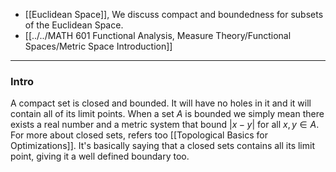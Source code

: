 * [[Euclidean Space]], We discuss compact and boundedness for subsets of the Euclidean Space. 
* [[../../MATH 601 Functional Analysis, Measure Theory/Functional Spaces/Metric Space Introduction]]

---
### **Intro**

A compact set is closed and bounded. It will have no holes in it and it will contain all of its limit points. When a set $A$ is bounded we simply mean there exists a real number and a metric system that bound $|x - y|$ for all $x, y \in A$. For more about closed sets, refers too [[Topological Basics for Optimizations]]. It's basically saying that a closed sets contains all its limit point, giving it a well defined boundary too. 

